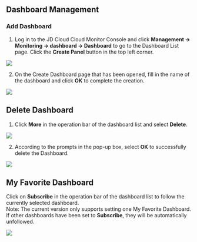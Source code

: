 ## Dashboard Management
### Add Dashboard
1. Log in to the JD Cloud Cloud Monitor Console and click **Management -> Monitoring -> dashboard -> Dashboard** to go to the Dashboard List page. Click the **Create Panel** button in the top left corner.

![](https://raw.githubusercontent.com/jdcloudcom/en/Monitoring/image/Cloud-Monitor/Introduction/Operation-Guide/dashboard/dashboard-01.png)

2. On the Create Dashboard page that has been opened, fill in the name of the dashboard and click **OK** to complete the creation.

![](https://raw.githubusercontent.com/jdcloudcom/en/Monitoring/image/Cloud-Monitor/Introduction/Operation-Guide/dashboard/dashboard-02.png)

## Delete Dashboard

1. Click **More** in the operation bar of the dashboard list and select **Delete**.

![](https://raw.githubusercontent.com/jdcloudcom/en/Monitoring/image/Cloud-Monitor/Introduction/Operation-Guide/dashboard/dashboard-03.png)

2. According to the prompts in the pop-up box, select **OK** to successfully delete the Dashboard.

![](https://raw.githubusercontent.com/jdcloudcom/en/Monitoring/image/Cloud-Monitor/Introduction/Operation-Guide/dashboard/dashboard-04.png)

## My Favorite Dashboard
Click on **Subscribe** in the operation bar of the dashboard list to follow the currently selected dashboard.  
Note: The current version only supports setting one My Favorite Dashboard. If other dashboards have been set to **Subscribe**, they will be automatically unfollowed.

![](https://raw.githubusercontent.com/jdcloudcom/en/Monitoring/image/Cloud-Monitor/Introduction/Operation-Guide/dashboard/dashboard-05.png)
